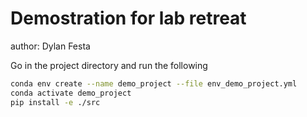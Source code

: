 
# Demostration for lab retreat

author: Dylan Festa

Go in the project directory and run the following

```bash
conda env create --name demo_project --file env_demo_project.yml
conda activate demo_project
pip install -e ./src
```
